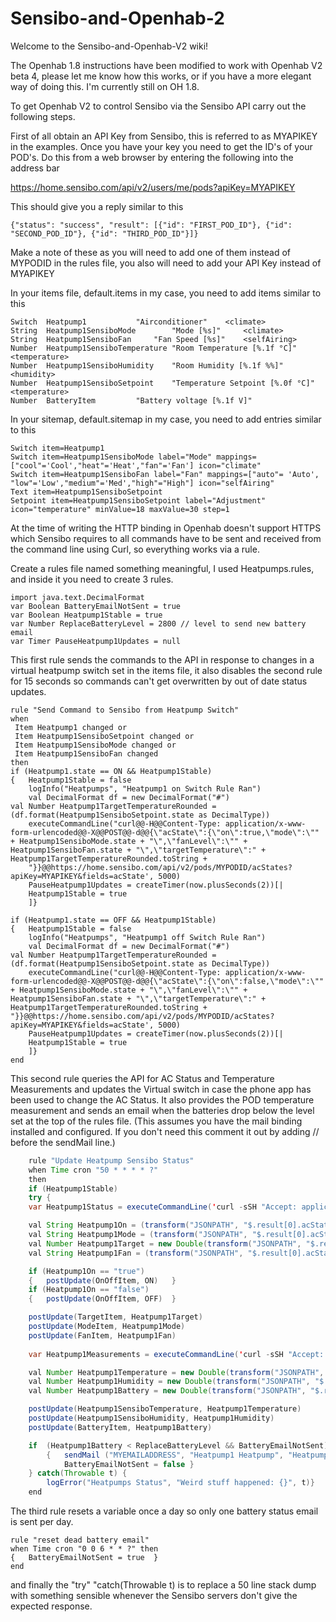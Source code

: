 # Sensibo-and-Openhab-2

Welcome to the Sensibo-and-Openhab-V2 wiki!

The Openhab 1.8 instructions have been modified to work with Openhab V2 beta 4, please let me know how this works, or if you have a more elegant way of doing this. I'm currently still on OH 1.8.

To get Openhab V2 to control Sensibo via the Sensibo API carry out the following steps.

First of all obtain an API Key from Sensibo, this is referred to as MYAPIKEY in the examples. Once you have your key you need to get the ID's of your POD's. Do this from a web browser by entering the following into the address bar

https://home.sensibo.com/api/v2/users/me/pods?apiKey=MYAPIKEY

This should give you a reply similar to this

    {"status": "success", "result": [{"id": "FIRST_POD_ID"}, {"id": "SECOND_POD_ID"}, {"id": "THIRD_POD_ID"}]}

Make a note of these as you will need to add one of them instead of MYPODID in the rules file, you also will need to add your API Key instead of MYAPIKEY

In your items file, default.items in my case, you need to add items similar to this

    Switch	Heatpump1			"Airconditioner"	<climate>
    String	Heatpump1SensiboMode		"Mode [%s]"		<climate>
    String	Heatpump1SensiboFan		"Fan Speed [%s]"	<selfAiring>
    Number	Heatpump1SensiboTemperature	"Room Temperature [%.1f °C]"	<temperature>
    Number	Heatpump1SensiboHumidity	"Room Humidity [%.1f %%]"	<humidity>
    Number	Heatpump1SensiboSetpoint	"Temperature Setpoint [%.0f °C]"	<temperature>
    Number	BatteryItem			"Battery voltage [%.1f V]"

In your sitemap, default.sitemap in my case, you need to add entries similar to this

    Switch item=Heatpump1
    Switch item=Heatpump1SensiboMode label="Mode" mappings=["cool"='Cool',"heat"='Heat',"fan"='Fan'] icon="climate"
    Switch item=Heatpump1SensiboFan label="Fan" mappings=["auto"= 'Auto', "low"='Low',"medium"='Med',"high"="High"] icon="selfAiring"
    Text item=Heatpump1SensiboSetpoint
    Setpoint item=Heatpump1SensiboSetpoint label="Adjustment" icon="temperature" minValue=18 maxValue=30 step=1

At the time of writing the HTTP binding in Openhab doesn't support HTTPS which Sensibo requires to all commands have to be sent and received from the command line using Curl, so everything works via a rule.

Create a rules file named something meaningful, I used Heatpumps.rules, and inside it you need to create 3 rules.

    import java.text.DecimalFormat
    var Boolean BatteryEmailNotSent = true
    var Boolean Heatpump1Stable = true
    var Number ReplaceBatteryLevel = 2800 // level to send new battery email
    var Timer PauseHeatpump1Updates = null

This first rule sends the commands to the API in response to changes in a virtual heatpump switch set in the items file, it also disables the second rule for 15 seconds so commands can't get overwritten by out of date status updates.

    rule "Send Command to Sensibo from Heatpump Switch"
    when
     Item Heatpump1 changed or
     Item Heatpump1SensiboSetpoint changed or
     Item Heatpump1SensiboMode changed or
     Item Heatpump1SensiboFan changed
    then
    if (Heatpump1.state == ON && Heatpump1Stable)
    {   Heatpump1Stable = false
        logInfo("Heatpumps", "Heatpump1 on Switch Rule Ran")
        val DecimalFormat df = new DecimalFormat("#")
	val Number Heatpump1TargetTemperatureRounded = (df.format(Heatpump1SensiboSetpoint.state as DecimalType))
        executeCommandLine("curl@@-H@@Content-Type: application/x-www-form-urlencoded@@-X@@POST@@-d@@{\"acState\":{\"on\":true,\"mode\":\"" + Heatpump1SensiboMode.state + "\",\"fanLevel\":\"" + Heatpump1SensiboFan.state + "\",\"targetTemperature\":" +
    Heatpump1TargetTemperatureRounded.toString +
        "}}@@https://home.sensibo.com/api/v2/pods/MYPODID/acStates?apiKey=MYAPIKEY&fields=acState', 5000)
    	PauseHeatpump1Updates = createTimer(now.plusSeconds(2))[|
    	Heatpump1Stable = true
    	]}
    	
    if (Heatpump1.state == OFF && Heatpump1Stable)
    {   Heatpump1Stable = false
        logInfo("Heatpumps", "Heatpump1 off Switch Rule Ran")
        val DecimalFormat df = new DecimalFormat("#")
	val Number Heatpump1TargetTemperatureRounded = (df.format(Heatpump1SensiboSetpoint.state as DecimalType))
        executeCommandLine("curl@@-H@@Content-Type: application/x-www-form-urlencoded@@-X@@POST@@-d@@{\"acState\":{\"on\":false,\"mode\":\"" + Heatpump1SensiboMode.state + "\",\"fanLevel\":\"" + Heatpump1SensiboFan.state + "\",\"targetTemperature\":" +
    Heatpump1TargetTemperatureRounded.toString +
    "}}@@https://home.sensibo.com/api/v2/pods/MYPODID/acStates?apiKey=MYAPIKEY&fields=acState', 5000)
    	PauseHeatpump1Updates = createTimer(now.plusSeconds(2))[|
    	Heatpump1Stable = true
    	]}
    end

This second rule queries the API for AC Status and Temperature Measurements and updates the Virtual switch in case the phone app has been used to change the AC Status. It also provides the POD temperature measurement and sends an email when the batteries drop below the level set at the top of the rules file. (This assumes you have the mail binding installed and configured. If you don't need this comment it out by adding // before the sendMail line.)
```java
    rule "Update Heatpump Sensibo Status"
    when Time cron "50 * * * * ?"
    then
    if (Heatpump1Stable)
    try {
	var Heatpump1Status = executeCommandLine('curl -sSH "Accept: application/json"     "https://home.sensibo.com/api/v2/pods/MYPODID/acStates?apiKey=MYAPIKEY&limit=1&fields=acState"', 5000)

	val String Heatpump1On = (transform("JSONPATH", "$.result[0].acState.on", Heatpump1Status))
	val String Heatpump1Mode = (transform("JSONPATH", "$.result[0].acState.mode", Heatpump1Status))
	val Number Heatpump1Target = new Double(transform("JSONPATH", "$.result[0].acState.targetTemperature", Heatpump1Status))
	val String Heatpump1Fan = (transform("JSONPATH", "$.result[0].acState.fanLevel", Heatpump1Status))

	if (Heatpump1On == "true")
    {	postUpdate(OnOffItem, ON)	}	
	if (Heatpump1On == "false")
    {	postUpdate(OnOffItem, OFF)	}	

	postUpdate(TargetItem, Heatpump1Target)
	postUpdate(ModeItem, Heatpump1Mode)
	postUpdate(FanItem, Heatpump1Fan)
    	
	var Heatpump1Measurements = executeCommandLine('curl -sSH "Accept: application/json"     "https://home.sensibo.com/api/v2/pods/MYPODID/measurements?apiKey=<MYAPIKEY>&fields=batteryVoltage,temperature,humidity"', 5000)

	val Number Heatpump1Temperature = new Double(transform("JSONPATH", "$.result[0].temperature", Heatpump1Measurements))
	val Number Heatpump1Humidity = new Double(transform("JSONPATH", "$.result[0].humidity", Heatpump1Measurements))
	val Number Heatpump1Battery = new Double(transform("JSONPATH", "$.result[0].batteryVoltage", Heatpump1Measurements))

	postUpdate(Heatpump1SensiboTemperature, Heatpump1Temperature)
	postUpdate(Heatpump1SensiboHumidity, Heatpump1Humidity)
	postUpdate(BatteryItem, Heatpump1Battery)

	if	(Heatpump1Battery < ReplaceBatteryLevel && BatteryEmailNotSent)
        {	sendMail ("MYEMAILADDRESS", "Heatpump1 Heatpump", "Heatpump1 batteries are low! Their voltage is "         +Heatpump1Battery)
    		BatteryEmailNotSent = false	}
    } catch(Throwable t) {
    	logError("Heatpumps Status", "Weird stuff happened: {}", t)}
    end
```
The third rule resets a variable once a day so only one battery status email is sent per day.

    rule "reset dead battery email"
    when Time cron "0 0 6 * * ?" then
    {	BatteryEmailNotSent = true	}
    end

and finally the "try" "catch(Throwable t) is to replace a 50 line stack dump with something sensible whenever the Sensibo servers don't give the expected response.
